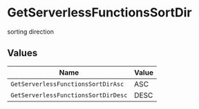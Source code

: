 # GetServerlessFunctionsSortDir

sorting direction


## Values

| Name                                | Value                               |
| ----------------------------------- | ----------------------------------- |
| `GetServerlessFunctionsSortDirAsc`  | ASC                                 |
| `GetServerlessFunctionsSortDirDesc` | DESC                                |